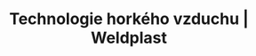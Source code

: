 ---
Link: "file:/Users/vinayakpatel/Downloads/www.weldplast.cz/produkty/technologie-horkeho-vzduchu/ohrivace-lhs%3Fpg=3"
product_name: "null"
product_id: "null"
title: "Technologie horkého vzduchu | Weldplast"
product_desc: ""
product_specs: ""
product_downloads: ""
href: ""
accessories: ""
similar_products: ""
---